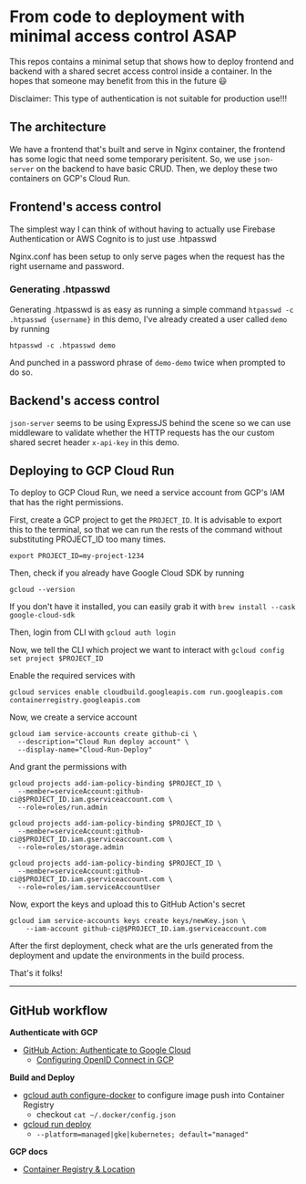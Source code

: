 # From code to deployment with minimal access control ASAP
This repos contains a minimal setup that shows how to deploy frontend and backend with a shared secret access control inside a container. In the hopes that someone may benefit from this in the future :smiley:

Disclaimer: This type of authentication is not suitable for production use!!!

## The architecture
We have a frontend that's built and serve in Nginx container, the frontend has some logic that need some temporary perisitent. So, we use `json-server` on the backend to have basic CRUD. Then, we deploy these two containers on GCP's Cloud Run.

## Frontend's access control
The simplest way I can think of without having to actually use Firebase Authentication or AWS Cognito is to just use .htpasswd

Nginx.conf has been setup to only serve pages when the request has the right username and password.

### Generating .htpasswd
Generating .htpasswd is as easy as running a simple command `htpasswd -c .htpasswd {username}` in this demo, I've already created a user called `demo` by running 

`htpasswd -c .htpasswd demo`  

And punched in a password phrase of `demo-demo` twice when prompted to do so.

## Backend's access control
`json-server` seems to be using ExpressJS behind the scene so we can use middleware to validate whether the HTTP requests has the our custom shared secret header `x-api-key` in this demo.

## Deploying to GCP Cloud Run
To deploy to GCP Cloud Run, we need a service account from GCP's IAM that has the right permissions.

First, create a GCP project to get the `PROJECT_ID`. It is advisable to export this to the terminal, so that we can run the rests of the command without substituting PROJECT_ID too many times.

`export PROJECT_ID=my-project-1234`

Then, check if you already have Google Cloud SDK by running 

`gcloud --version`

If you don't have it installed, you can easily grab it with `brew install --cask google-cloud-sdk`

Then, login from CLI with `gcloud auth login`

Now, we tell the CLI which project we want to interact with
`gcloud config set project $PROJECT_ID`

Enable the required services with

`gcloud services enable cloudbuild.googleapis.com run.googleapis.com containerregistry.googleapis.com`

Now, we create a service account

```
gcloud iam service-accounts create github-ci \
  --description="Cloud Run deploy account" \
  --display-name="Cloud-Run-Deploy"
```
And grant the permissions with
```
gcloud projects add-iam-policy-binding $PROJECT_ID \
  --member=serviceAccount:github-ci@$PROJECT_ID.iam.gserviceaccount.com \
  --role=roles/run.admin

gcloud projects add-iam-policy-binding $PROJECT_ID \
  --member=serviceAccount:github-ci@$PROJECT_ID.iam.gserviceaccount.com \
  --role=roles/storage.admin

gcloud projects add-iam-policy-binding $PROJECT_ID \
  --member=serviceAccount:github-ci@$PROJECT_ID.iam.gserviceaccount.com \
  --role=roles/iam.serviceAccountUser
```
Now, export the keys and upload this to GitHub Action's secret
```
gcloud iam service-accounts keys create keys/newKey.json \
    --iam-account github-ci@$PROJECT_ID.iam.gserviceaccount.com
```
After the first deployment, check what are the urls generated from the deployment and update the environments in the build process.

That's it folks!

---

## GitHub workflow

**Authenticate with GCP**
- [GitHub Action: Authenticate to Google Cloud](https://github.com/marketplace/actions/authenticate-to-google-cloud)
  - [Configuring OpenID Connect in GCP](https://docs.github.com/en/actions/deployment/security-hardening-your-deployments/configuring-openid-connect-in-google-cloud-platform)

**Build and Deploy**
- [gcloud auth configure-docker](https://cloud.google.com/sdk/gcloud/reference/auth/configure-docker) to configure image push into Container Registry
  - checkout `cat ~/.docker/config.json`
- [gcloud run deploy](https://cloud.google.com/sdk/gcloud/reference/run/deploy)
  - `--platform=managed|gke|kubernetes; default="managed"`

**GCP docs**
- [Container Registry & Location](https://cloud.google.com/container-registry/docs/overview#registries)